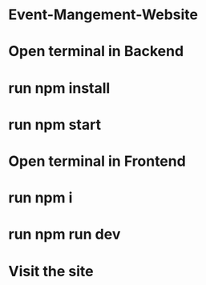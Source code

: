 # Event-Mangement-Website
# Open terminal in Backend
# run npm install
# run npm start
# Open terminal in Frontend
# run npm i
# run npm run dev
# Visit the site
